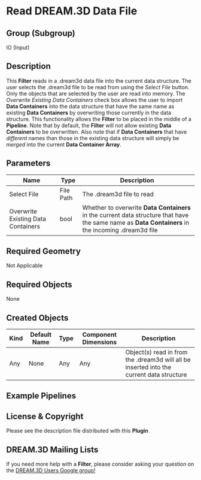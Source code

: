 # Read DREAM.3D Data File  #


## Group (Subgroup) ##

IO (Input)

## Description ##

This **Filter** reads in a .dream3d data file into the current data structure. The user selects the .dream3d file to be read from using the _Select File_ button. Only the objects that are selected by the user are read into memory. The _Overwrite Existing Data Containers_ check box allows the user to import **Data Containers** into the data structure that have the same name as existing **Data Containers** by overwriting those currently in the data structure. This functionality allows the **Filter** to be placed in the middle of a **Pipeline**. Note that by default, the **Filter** will not allow existing **Data Containers** to be overwritten. Also note that if **Data Containers** that have _different_ names than those in the existing data structure will simply be _merged_ into the current **Data Container Array**.


## Parameters ##

| Name | Type | Description |
|------|------|--------------|
| Select File | File Path | The .dream3d file to read |
| Overwrite Existing Data Containers | bool | Whether to overwrite **Data Containers** in the current data structure that have the same name as **Data Containers** in the incoming .dream3d file |

## Required Geometry ##

Not Applicable

## Required Objects ##

None

## Created Objects ##

| Kind | Default Name | Type | Component Dimensions | Description |
|------|--------------|------|----------------------|-------------|
| Any | None | Any | Any | Object(s) read in from the .dream3d will all be inserted into the current data structure |



## Example Pipelines ##



## License & Copyright ##

Please see the description file distributed with this **Plugin**

## DREAM.3D Mailing Lists ##

If you need more help with a **Filter**, please consider asking your question on the [DREAM.3D Users Google group!](https://groups.google.com/forum/?hl=en#!forum/dream3d-users)


